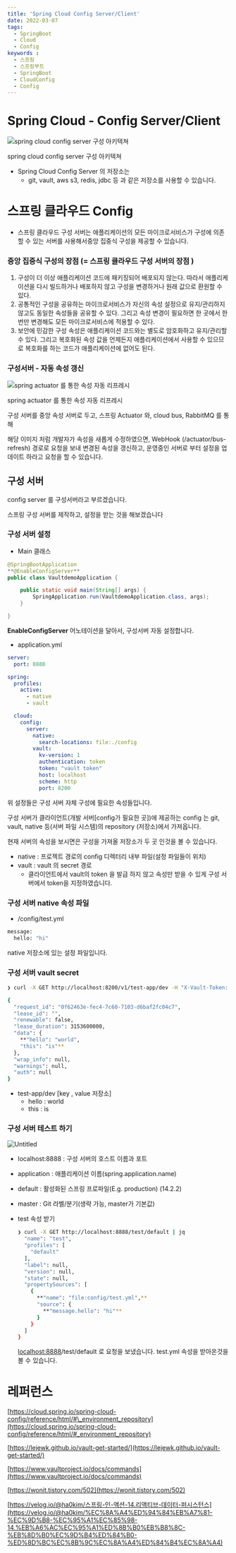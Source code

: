 ```yaml
---
title: 'Spring Cloud Config Server/Client'
date: 2022-03-07
tags:
  - SpringBoot
  - Cloud
  - Config
keywords :
  - 스프링
  - 스프링부트
  - SpringBoot
  - CloudConfig
  - Config
---
```


# Spring Cloud - Config Server/Client

![spring cloud config server 구성 아키텍쳐](1.png)

spring cloud config server 구성 아키텍쳐

- Spring Cloud Config Server 의 저장소는
  - git, vault, aws s3, redis, jdbc 등 과 같은 저장소를 사용할 수 있습니다.

# 스프링 클라우드 Config

- 스프링 클라우드 구성 서버는 애플리케이션의 모든 마이크로서비스가 구성에 의존할 수 있는 서버를 사용해서중앙 집중식 구성을 제공할 수 있습니다.

### 중앙 집중식 구성의 장점 (= 스프링 클라우드 구성 서버의 장점 )

1. 구성이 더 이상 애플리케이션 코드에 패키징되어 배포되지 않는다. 따라서 애플리케이션을 다시 빌드하거나 배포하지 않고 구성을 변경하거나 원래 값으로 환원할 수 있다.
2. 공통적인 구성을 공유하는 마이크로서비스가 자신의 속성 설정으로 유지/관리하지않고도 동일한 속성들을 공유할 수 있다. 그리고 속성 변경이 필요하면 한 곳에서 한번만 변경해도 모든 마이크로서비스에 적용할 수 있다.
3. 보안에 민감한 구성 속성은 애플리케이션 코드와는 별도로 암호화하고 유지/관리할 수 있다. 그리고 복호화된 속성 값을 언제든지 애플리케이션에서 사용할 수 있으므로 복호화를 하는 코드가 애플리케이션에 없어도 된다.

### 구성서버 - 자동 속성 갱신

![spring actuator 를 통한 속성 자동 리프레시](2.png)

spring actuator 를 통한 속성 자동 리프레시

구성 서버를 중앙 속성 서버로 두고, 스프링 Actuator 와, cloud bus, RabbitMQ 를 통해

해당 이미지 처럼 개발자가 속성을 새롭게 수정하였으면, WebHook (/actuator/bus-refresh) 경로로 요청을 보내 변경된 속성을 갱신하고, 운영중인 서버로 부터 설정을 업데이트 하라고 요청을 할 수 있습니다.

## 구성 서버

config server 를 구성서버라고 부르겠습니다.

스프링 구성 서버를 제작하고, 설정을 받는 것을 해보겠습니다

### 구성 서버 설정

- Main 클래스

```java
@SpringBootApplication
**@EnableConfigServer**
public class VaultdemoApplication {

    public static void main(String[] args) {
        SpringApplication.run(VaultdemoApplication.class, args);
    }

}
```

**EnableConfigServer** 어노테이션을 달아서, 구성서버 자동 설정합니다.

- application.yml

```yaml
server:
  port: 8888

spring:
  profiles:
    active:
      - native
      - vault

  cloud:
    config:
      server:
        native:
          search-locations: file:./config
        vault:
          kv-version: 1
          authentication: token
          token: "vault token"
          host: localhost
          scheme: http
          port: 8200
```

위 설정들은 구성 서버 자체 구성에 필요한 속성들입니다.

구성 서버가 클라이언트(개발 서버[config가 필요한 곳])에 제공하는 config 는 git, vault, native 등(서버 파일 시스템)의 repository (저장소)에서 가져옵니다.

현재 서버의 속성을 보시면은 구성을 가져올 저장소가 두 곳 인것을 볼 수 있습니다.

- native : 프로젝트 경로의 config 디렉터리 내부 파일(설정 파일들이 위치)
- vault : vault 의 secret 경로
  - 클라이언트에서 vault의 token 을 발급 하지 않고 속성만 받을 수 있게 구성 서버에서 token을 지정하였습니다.

### 구성 서버 native 속성 파일

- /config/test.yml

```bash
message:
  hello: "hi"
```

native 저장소에 있는 설정 파일입니다.

### 구성 서버 vault secret

```bash
❯ curl -X GET http://localhost:8200/v1/test-app/dev -H "X-Vault-Token: token값" | jq

{
  "request_id": "0f62463e-fec4-7c60-7103-d6baf2fc04c7",
  "lease_id": "",
  "renewable": false,
  "lease_duration": 3153600000,
  "data": {
    **"hello": "world",
    "this": "is"**
  },
  "wrap_info": null,
  "warnings": null,
  "auth": null
}
```

- test-app/dev [key , value 저장소]
  - hello : world
  - this : is

### 구성 서버 테스트 하기

![Untitled](3.png)

- localhost:8888 : 구성 서버의 호스트 이름과 포트
- application : 애플리케이션 이름(spring.application.name)
- default : 활성화된 스프링 프로파일(E.g. production) (14.2.2)
- master : Git 라벨/분기(생략 가능, master가 기본값)

- test 속성 받기
  ```bash
  ❯ curl -X GET http://localhost:8888/test/default | jq
    "name": "test",
    "profiles": [
      "default"
    ],
    "label": null,
    "version": null,
    "state": null,
    "propertySources": [
      {
        **"name": "file:config/test.yml",**
        "source": {
          **"message.hello": "hi"**
        }
      }
    ]
  }
  ```
  [localhost:8888](http://localhost:8888)/test/default 로 요청을 보냈습니다.
  test.yml 속성을 받아온것을 볼 수 있습니다.

# 레퍼런스

[https://cloud.spring.io/spring-cloud-config/reference/html/#\_environment_repository](https://cloud.spring.io/spring-cloud-config/reference/html/#_environment_repository)

[https://lejewk.github.io/vault-get-started/](https://lejewk.github.io/vault-get-started/)

[https://www.vaultproject.io/docs/commands](https://www.vaultproject.io/docs/commands)

[https://wonit.tistory.com/502](https://wonit.tistory.com/502)

[https://velog.io/@ha0kim/스프링-인-액션-14.리액티브-데이터-퍼시스턴스](https://velog.io/@ha0kim/%EC%8A%A4%ED%94%84%EB%A7%81-%EC%9D%B8-%EC%95%A1%EC%85%98-14.%EB%A6%AC%EC%95%A1%ED%8B%B0%EB%B8%8C-%EB%8D%B0%EC%9D%B4%ED%84%B0-%ED%8D%BC%EC%8B%9C%EC%8A%A4%ED%84%B4%EC%8A%A4)
